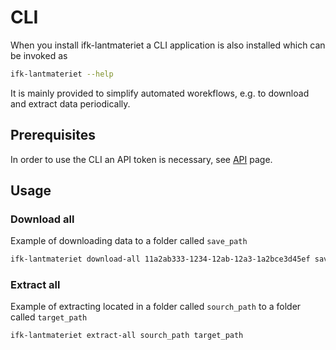 # CLI

When you install ifk-lantmateriet a CLI application is also
installed which can be invoked as

```bash
ifk-lantmateriet --help
```

It is mainly provided to simplify automated worekflows, e.g.
to download and extract data periodically.

## Prerequisites

In order to use the CLI an API token is necessary, see [API](api.md) page.

## Usage

### Download all

Example of downloading data to a folder called `save_path`

```bash
ifk-lantmateriet download-all 11a2ab333-1234-12ab-12a3-1a2bce3d45ef save_path
```

### Extract all

Example of extracting located in a folder called `sourch_path` to
a folder called `target_path`

```bash
ifk-lantmateriet extract-all sourch_path target_path
```
